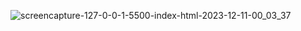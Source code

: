 
![screencapture-127-0-0-1-5500-index-html-2023-12-11-00_03_37](https://github.com/Het2604/-Find-the-Square-Root.io/assets/137598780/b121b379-32bb-4b3c-bdca-67fa74e39d2d)
